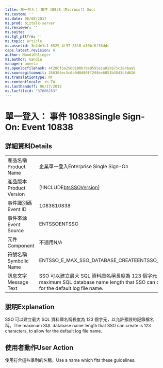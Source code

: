 ```yaml
---
title: 單一登入： 事件 10838 |Microsoft Docs
ms.custom: ''
ms.date: 06/08/2017
ms.prod: biztalk-server
ms.reviewer: ''
ms.suite: ''
ms.tgt_pltfrm: ''
ms.topic: article
ms.assetid: 3e4de1c1-6529-4f97-8510-d10bf6f30ddc
caps.latest.revision: 6
author: MandiOhlinger
ms.author: mandia
manager: anneta
ms.openlocfilehash: 4f286f5a2560180b70e9595e1a028975c284baa5
ms.sourcegitcommit: 266308ec5c6a9d8d80ff298ee6051b4843c5d626
ms.translationtype: MT
ms.contentlocale: zh-TW
ms.lasthandoff: 06/27/2018
ms.locfileid: "37006263"
---
```

# <a name="single-sign-on-event-10838"></a><span data-ttu-id="c00ac-102">單一登入： 事件 10838</span><span class="sxs-lookup"><span data-stu-id="c00ac-102">Single Sign-On: Event 10838</span></span>
## <a name="details"></a><span data-ttu-id="c00ac-103">詳細資料</span><span class="sxs-lookup"><span data-stu-id="c00ac-103">Details</span></span>  
  
|                 |                                                                                                                     |
|-----------------|---------------------------------------------------------------------------------------------------------------------|
|  <span data-ttu-id="c00ac-104">產品名稱</span><span class="sxs-lookup"><span data-stu-id="c00ac-104">Product Name</span></span>   |                                              <span data-ttu-id="c00ac-105">企業單一登入</span><span class="sxs-lookup"><span data-stu-id="c00ac-105">Enterprise Single Sign-On</span></span>                                              |
| <span data-ttu-id="c00ac-106">產品版本</span><span class="sxs-lookup"><span data-stu-id="c00ac-106">Product Version</span></span> |                             [!INCLUDE[btsSSOVersion](../includes/btsssoversion-md.md)]                              |
|    <span data-ttu-id="c00ac-107">事件識別碼</span><span class="sxs-lookup"><span data-stu-id="c00ac-107">Event ID</span></span>     |                                                        <span data-ttu-id="c00ac-108">10838</span><span class="sxs-lookup"><span data-stu-id="c00ac-108">10838</span></span>                                                        |
|  <span data-ttu-id="c00ac-109">事件來源</span><span class="sxs-lookup"><span data-stu-id="c00ac-109">Event Source</span></span>   |                                                       <span data-ttu-id="c00ac-110">ENTSSO</span><span class="sxs-lookup"><span data-stu-id="c00ac-110">ENTSSO</span></span>                                                        |
|    <span data-ttu-id="c00ac-111">元件</span><span class="sxs-lookup"><span data-stu-id="c00ac-111">Component</span></span>    |                                                         <span data-ttu-id="c00ac-112">不適用</span><span class="sxs-lookup"><span data-stu-id="c00ac-112">N/A</span></span>                                                         |
|  <span data-ttu-id="c00ac-113">符號名稱</span><span class="sxs-lookup"><span data-stu-id="c00ac-113">Symbolic Name</span></span>  |                                          <span data-ttu-id="c00ac-114">ENTSSO_E_MAX_SSO_DATABASE_CREATE</span><span class="sxs-lookup"><span data-stu-id="c00ac-114">ENTSSO_E_MAX_SSO_DATABASE_CREATE</span></span>                                           |
|  <span data-ttu-id="c00ac-115">訊息文字</span><span class="sxs-lookup"><span data-stu-id="c00ac-115">Message Text</span></span>   | <span data-ttu-id="c00ac-116">SSO 可以建立最大 SQL 資料庫名稱長度為 123 個字元，以允許預設的記錄檔名稱。</span><span class="sxs-lookup"><span data-stu-id="c00ac-116">The maximum SQL database name length that SSO can create is 123 characters, to allow for the default log file name.</span></span> |
  
## <a name="explanation"></a><span data-ttu-id="c00ac-117">說明</span><span class="sxs-lookup"><span data-stu-id="c00ac-117">Explanation</span></span>  
 <span data-ttu-id="c00ac-118">SSO 可以建立最大 SQL 資料庫名稱長度為 123 個字元，以允許預設的記錄檔名稱。</span><span class="sxs-lookup"><span data-stu-id="c00ac-118">The maximum SQL database name length that SSO can create is 123 characters, to allow for the default log file name.</span></span>  
  
## <a name="user-action"></a><span data-ttu-id="c00ac-119">使用者動作</span><span class="sxs-lookup"><span data-stu-id="c00ac-119">User Action</span></span>  
 <span data-ttu-id="c00ac-120">使用符合這些準則的名稱。</span><span class="sxs-lookup"><span data-stu-id="c00ac-120">Use a name which fits these guidelines.</span></span>
